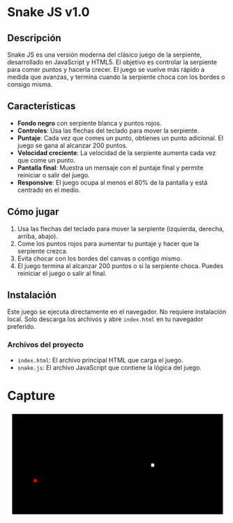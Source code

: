 # Snake JS v1.0

## Descripción
Snake JS es una versión moderna del clásico juego de la serpiente, desarrollado en JavaScript y HTML5. El objetivo es controlar la serpiente para comer puntos y hacerla crecer. El juego se vuelve más rápido a medida que avanzas, y termina cuando la serpiente choca con los bordes o consigo misma.

## Características
- **Fondo negro** con serpiente blanca y puntos rojos.
- **Controles**: Usa las flechas del teclado para mover la serpiente.
- **Puntaje**: Cada vez que comes un punto, obtienes un punto adicional. El juego se gana al alcanzar 200 puntos.
- **Velocidad creciente**: La velocidad de la serpiente aumenta cada vez que come un punto.
- **Pantalla final**: Muestra un mensaje con el puntaje final y permite reiniciar o salir del juego.
- **Responsive**: El juego ocupa al menos el 80% de la pantalla y está centrado en el medio.

## Cómo jugar
1. Usa las flechas del teclado para mover la serpiente (izquierda, derecha, arriba, abajo).
2. Come los puntos rojos para aumentar tu puntaje y hacer que la serpiente crezca.
3. Evita chocar con los bordes del canvas o contigo mismo.
4. El juego termina al alcanzar 200 puntos o si la serpiente choca. Puedes reiniciar el juego o salir al final.

## Instalación
Este juego se ejecuta directamente en el navegador. No requiere instalación local. Solo descarga los archivos y abre `index.html` en tu navegador preferido.

### Archivos del proyecto
- `index.html`: El archivo principal HTML que carga el juego.
- `snake.js`: El archivo JavaScript que contiene la lógica del juego.

# Capture

![Captura](https://github.com/eliasescalante/snake_js_v.1.0/blob/main/capture_snake_js.png)



